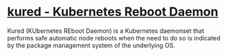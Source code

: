 # [kured - Kubernetes Reboot Daemon](https://github.com/weaveworks/kured)

Kured (KUbernetes REboot Daemon) is a Kubernetes daemonset that performs safe automatic node reboots
when the need to do so is indicated by the package management system of the underlying OS.
